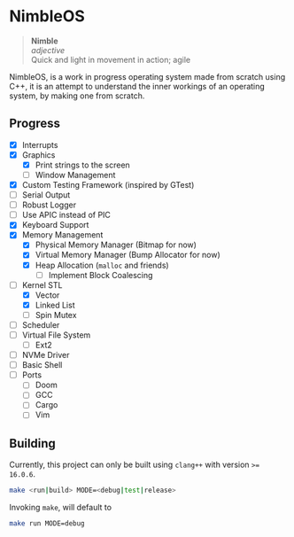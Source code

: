 
# NimbleOS

> **Nimble**\
> *adjective*\
> Quick and light in movement in action; agile

NimbleOS, is a work in progress operating system made from scratch using C++, 
it is an attempt to understand the inner workings of an operating system, by
making one from scratch.


## Progress

- [x] Interrupts
- [x] Graphics
    - [x] Print strings to the screen 
    - [ ] Window Management
- [x] Custom Testing Framework (inspired by GTest)
- [ ] Serial Output
- [ ] Robust Logger
- [ ] Use APIC instead of PIC
- [x] Keyboard Support
- [x] Memory Management
    - [x] Physical Memory Manager (Bitmap for now)
    - [x] Virtual Memory Manager (Bump Allocator for now)
    - [x] Heap Allocation (`malloc` and friends)
        - [ ] Implement Block Coalescing
- [ ] Kernel STL
    - [x] Vector
    - [x] Linked List
    - [ ] Spin Mutex
- [ ] Scheduler
- [ ] Virtual File System
    - [ ] Ext2
- [ ] NVMe Driver
- [ ] Basic Shell
- [ ] Ports
    - [ ] Doom
    - [ ] GCC
    - [ ] Cargo
    - [ ] Vim

## Building

Currently, this project can only be built using `clang++` with version `>= 16.0.6`.

```bash
make <run|build> MODE=<debug|test|release>
```

Invoking `make`, will default to 
```bash
make run MODE=debug
```
